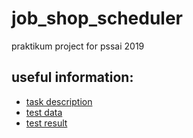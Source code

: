 # job_shop_scheduler
praktikum project for pssai 2019

## useful information:
* [task description](https://iccl.inf.tu-dresden.de/w/images/4/41/PSSAI_Practical_Assignment_2019.pdf)
* [test data](http://people.brunel.ac.uk/~mastjjb/jeb/orlib/files/jobshop1.txt)
* [test result](http://people.brunel.ac.uk/~mastjjb/jeb/orlib/files/jobshop2.txt)
